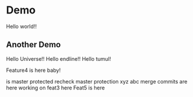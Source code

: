 # Demo

Hello world!!

## Another Demo

Hello Universe!!
Hello endline!!
Hello tumul!

Feature4 is here baby!

is master protected
recheck master protection
xyz
abc
merge commits are here
working on feat3 here
Feat5 is here
